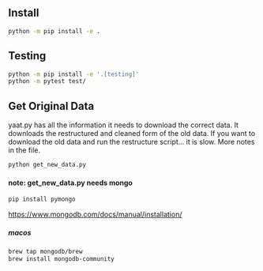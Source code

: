 ## Install
```bash
python -m pip install -e . 
```

## Testing
```bash
python -m pip install -e '.[testing]'
python -m pytest test/ 
```

## Get Original Data
yaat.py has all the information it needs to download the
correct data. It downloads the restructured and cleaned
form of the old data. If you want to download the old data
and run the restructure script... it is slow. More notes in the file.
```bash
python get_new_data.py
```
#### note: get_new_data.py needs mongo
```bash
pip install pymongo
```
https://www.mongodb.com/docs/manual/installation/
##### macos

```bash
brew tap mongodb/brew
brew install mongodb-community
```
